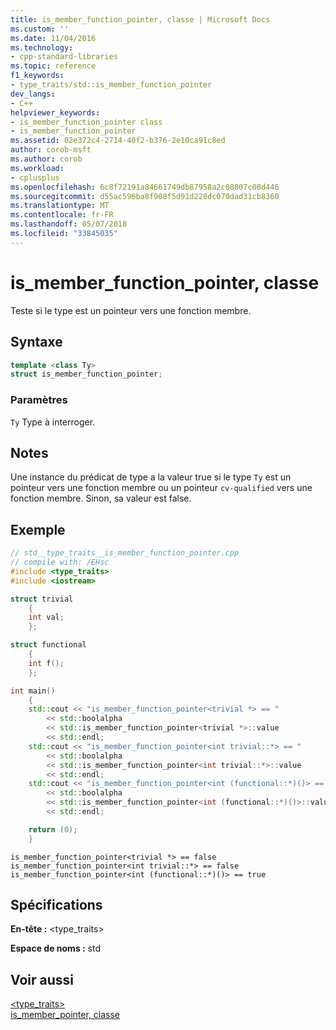 ```yaml
---
title: is_member_function_pointer, classe | Microsoft Docs
ms.custom: ''
ms.date: 11/04/2016
ms.technology:
- cpp-standard-libraries
ms.topic: reference
f1_keywords:
- type_traits/std::is_member_function_pointer
dev_langs:
- C++
helpviewer_keywords:
- is_member_function_pointer class
- is_member_function_pointer
ms.assetid: 02e372c4-2714-40f2-b376-2e10ca91c8ed
author: corob-msft
ms.author: corob
ms.workload:
- cplusplus
ms.openlocfilehash: 6c8f72191a84661749db87958a2c08807c00d446
ms.sourcegitcommit: d55ac596ba8f908f5d91d228dc070dad31cb8360
ms.translationtype: MT
ms.contentlocale: fr-FR
ms.lasthandoff: 05/07/2018
ms.locfileid: "33845035"
---
```

# <a name="ismemberfunctionpointer-class"></a>is_member_function_pointer, classe

Teste si le type est un pointeur vers une fonction membre.

## <a name="syntax"></a>Syntaxe

```cpp
template <class Ty>
struct is_member_function_pointer;
```

### <a name="parameters"></a>Paramètres

`Ty` Type à interroger.

## <a name="remarks"></a>Notes

Une instance du prédicat de type a la valeur true si le type `Ty` est un pointeur vers une fonction membre ou un pointeur `cv-qualified` vers une fonction membre. Sinon, sa valeur est false.

## <a name="example"></a>Exemple

```cpp
// std__type_traits__is_member_function_pointer.cpp
// compile with: /EHsc
#include <type_traits>
#include <iostream>

struct trivial
    {
    int val;
    };

struct functional
    {
    int f();
    };

int main()
    {
    std::cout << "is_member_function_pointer<trivial *> == "
        << std::boolalpha
        << std::is_member_function_pointer<trivial *>::value
        << std::endl;
    std::cout << "is_member_function_pointer<int trivial::*> == "
        << std::boolalpha
        << std::is_member_function_pointer<int trivial::*>::value
        << std::endl;
    std::cout << "is_member_function_pointer<int (functional::*)()> == "
        << std::boolalpha
        << std::is_member_function_pointer<int (functional::*)()>::value
        << std::endl;

    return (0);
    }

```

```Output
is_member_function_pointer<trivial *> == false
is_member_function_pointer<int trivial::*> == false
is_member_function_pointer<int (functional::*)()> == true
```

## <a name="requirements"></a>Spécifications

**En-tête :** \<type_traits>

**Espace de noms :** std

## <a name="see-also"></a>Voir aussi

[<type_traits>](../standard-library/type-traits.md)<br/>
[is_member_pointer, classe](../standard-library/is-member-pointer-class.md)<br/>
